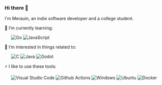 ### Hi there 👋

I'm Merauin, an indie software developer and a college student.

🌱 I’m currently learning:  

&ensp;&ensp;&ensp;![Go](https://img.shields.io/badge/-Go-00ADD8?style=flat-square&logo=Go&logoColor=fff) ![JavaScript](https://img.shields.io/badge/-JavaScript-F7DF1E?style=flat-square&logo=JavaScript&logoColor=fff)

🎉 I’m interested in things related to:  

&ensp;&ensp;&ensp;![C](https://img.shields.io/badge/-C-00599C?style=flat-square&logo=C&logoColor=fff) ![Java](https://img.shields.io/badge/-Java-007396?style=flat-square&logo=Java&logoColor=fff) ![Godot](https://img.shields.io/badge/Godot-ff3d00?style=flat-square&logo=godot-engine) 

⚡ I like to use these tools:  

&ensp;&ensp;&ensp;![Visual Studio Code](https://img.shields.io/badge/-Visual%20Studio%20Code-007ACC?style=flat-square&logo=Visual%20Studio%20Code&logoColor=fff) ![Github Actions](https://img.shields.io/badge/-Github%20Actions-2088FF?style=flat-square&logo=Github%20Actions&logoColor=fff) ![Windows](https://img.shields.io/badge/-Windows-0078D6?style=flat-square&logo=Windows&logoColor=fff) ![Ubuntu](https://img.shields.io/badge/-Ubuntu-E95420?style=flat-square&logo=Ubuntu&logoColor=fff) ![Docker](https://img.shields.io/badge/-Docker-2496ED?style=flat-square&logo=Docker&logoColor=fff)

